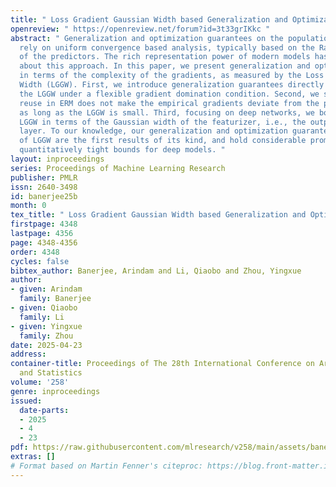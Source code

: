 ```yaml
---
title: " Loss Gradient Gaussian Width based Generalization and Optimization Guarantees "
openreview: " https://openreview.net/forum?id=3t33grIKkc "
abstract: " Generalization and optimization guarantees on the population loss often
  rely on uniform convergence based analysis, typically based on the Rademacher complexity
  of the predictors. The rich representation power of modern models has led to concerns
  about this approach. In this paper, we present generalization and optimization guarantees
  in terms of the complexity of the gradients, as measured by the Loss Gradient Gaussian
  Width (LGGW). First, we introduce generalization guarantees directly in terms of
  the LGGW under a flexible gradient domination condition. Second, we show that sample
  reuse in ERM does not make the empirical gradients deviate from the population gradients
  as long as the LGGW is small. Third, focusing on deep networks, we bound their single-sample
  LGGW in terms of the Gaussian width of the featurizer, i.e., the output of the last-but-one
  layer. To our knowledge, our generalization and optimization guarantees in terms
  of LGGW are the first results of its kind, and hold considerable promise towards
  quantitatively tight bounds for deep models. "
layout: inproceedings
series: Proceedings of Machine Learning Research
publisher: PMLR
issn: 2640-3498
id: banerjee25b
month: 0
tex_title: " Loss Gradient Gaussian Width based Generalization and Optimization Guarantees "
firstpage: 4348
lastpage: 4356
page: 4348-4356
order: 4348
cycles: false
bibtex_author: Banerjee, Arindam and Li, Qiaobo and Zhou, Yingxue
author:
- given: Arindam
  family: Banerjee
- given: Qiaobo
  family: Li
- given: Yingxue
  family: Zhou
date: 2025-04-23
address:
container-title: Proceedings of The 28th International Conference on Artificial Intelligence
  and Statistics
volume: '258'
genre: inproceedings
issued:
  date-parts:
  - 2025
  - 4
  - 23
pdf: https://raw.githubusercontent.com/mlresearch/v258/main/assets/banerjee25b/banerjee25b.pdf
extras: []
# Format based on Martin Fenner's citeproc: https://blog.front-matter.io/posts/citeproc-yaml-for-bibliographies/
---
```

